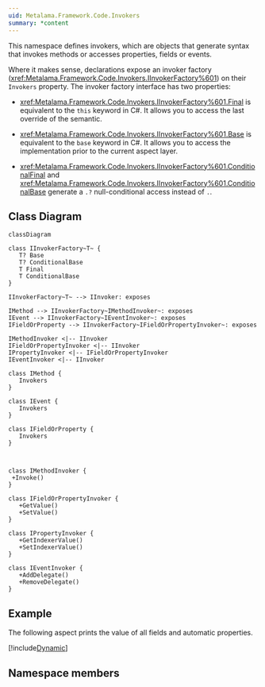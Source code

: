 ```yaml
---
uid: Metalama.Framework.Code.Invokers
summary: *content
---
```

This namespace defines invokers, which are objects that generate syntax that invokes methods or accesses properties, fields or events.

Where it makes sense, declarations expose an invoker factory (<xref:Metalama.Framework.Code.Invokers.IInvokerFactory%601>) on their `Invokers` property. 
The invoker factory interface has two properties:

-  <xref:Metalama.Framework.Code.Invokers.IInvokerFactory%601.Final> is equivalent to the `this` keyword in C#. It allows you to access the last override
   of the semantic.

-  <xref:Metalama.Framework.Code.Invokers.IInvokerFactory%601.Base> is equivalent to the `base` keyword in C#. It allows you to access the implementation
   prior to the current aspect layer.

-  <xref:Metalama.Framework.Code.Invokers.IInvokerFactory%601.ConditionalFinal> and <xref:Metalama.Framework.Code.Invokers.IInvokerFactory%601.ConditionalBase> generate a `.?` null-conditional access instead of `.`.


## Class Diagram

```mermaid
classDiagram

class IInvokerFactory~T~ {
   T? Base
   T? ConditionalBase
   T Final
   T ConditionalBase
}

IInvokerFactory~T~ --> IInvoker: exposes

IMethod --> IInvokerFactory~IMethodInvoker~: exposes
IEvent --> IInvokerFactory~IEventInvoker~: exposes
IFieldOrProperty --> IInvokerFactory~IFieldOrPropertyInvoker~: exposes

IMethodInvoker <|-- IInvoker
IFieldOrPropertyInvoker <|-- IInvoker
IPropertyInvoker <|-- IFieldOrPropertyInvoker
IEventInvoker <|-- IInvoker

class IMethod {
   Invokers
}

class IEvent {
   Invokers
}

class IFieldOrProperty {
   Invokers
}



class IMethodInvoker {
 +Invoke()
}

class IFieldOrPropertyInvoker {
   +GetValue()
   +SetValue()
}

class IPropertyInvoker {
   +GetIndexerValue()
   +SetIndexerValue()
}

class IEventInvoker {
   +AddDelegate()
   +RemoveDelegate()
}

```

## Example

The following aspect prints the value of all fields and automatic properties.

[!include[Dynamic](../../code/Metalama.Documentation.SampleCode.AspectFramework/PrintFieldValues.cs)]

## Namespace members